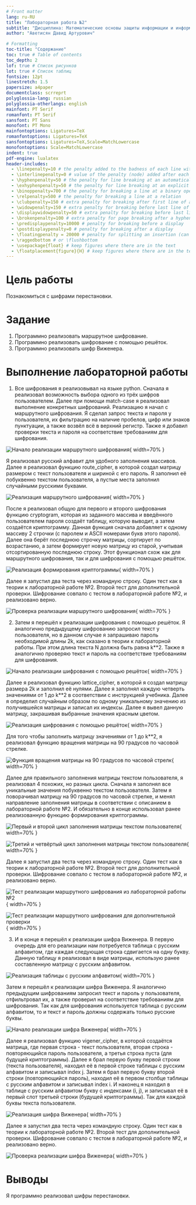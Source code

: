 ```yaml
---
# Front matter
lang: ru-RU
title: "Лабораторная работа №2"
subtitle: "Дисциплина: Математические основы защиты информации и информационной безопасности"
author: "Аветисян Давид Артурович"

# Formatting
toc-title: "Содержание"
toc: true # Table of contents
toc_depth: 2
lof: true # Список рисунков
lot: true # Список таблиц
fontsize: 12pt
linestretch: 1.5
papersize: a4paper
documentclass: scrreprt
polyglossia-lang: russian
polyglossia-otherlangs: english
mainfont: PT Serif
romanfont: PT Serif
sansfont: PT Sans
monofont: PT Mono
mainfontoptions: Ligatures=TeX
romanfontoptions: Ligatures=TeX
sansfontoptions: Ligatures=TeX,Scale=MatchLowercase
monofontoptions: Scale=MatchLowercase
indent: true
pdf-engine: lualatex
header-includes:
  - \linepenalty=10 # the penalty added to the badness of each line within a paragraph (no associated penalty node) Increasing the value makes tex try to have fewer lines in the paragraph.
  - \interlinepenalty=0 # value of the penalty (node) added after each line of a paragraph.
  - \hyphenpenalty=50 # the penalty for line breaking at an automatically inserted hyphen
  - \exhyphenpenalty=50 # the penalty for line breaking at an explicit hyphen
  - \binoppenalty=700 # the penalty for breaking a line at a binary operator
  - \relpenalty=500 # the penalty for breaking a line at a relation
  - \clubpenalty=150 # extra penalty for breaking after first line of a paragraph
  - \widowpenalty=150 # extra penalty for breaking before last line of a paragraph
  - \displaywidowpenalty=50 # extra penalty for breaking before last line before a display math
  - \brokenpenalty=100 # extra penalty for page breaking after a hyphenated line
  - \predisplaypenalty=10000 # penalty for breaking before a display
  - \postdisplaypenalty=0 # penalty for breaking after a display
  - \floatingpenalty = 20000 # penalty for splitting an insertion (can only be split footnote in standard LaTeX)
  - \raggedbottom # or \flushbottom
  - \usepackage{float} # keep figures where there are in the text
  - \floatplacement{figure}{H} # keep figures where there are in the text
---
```


# Цель работы

Познакомиться с шифрами перестановки.

# Задание

1. Программно реализовать маршрутное шифрование.
2. Программно реализовать шифрование с помощью решёток.
3. Программно реализовать шифр Виженера.

# Выполнение лабораторной работы

1) Все шифрования я реализовывал на языке python. Сначала я реализовал возможность выбора одного из трёх шифров пользователем. Далее при помощи match-case я реализовал выполнение конкретных шифрований. Реализацию я начал с маршрутного шифрования. Я сделал запрос текста и пароля у пользователя, их фильтрацию на наличие пробелов, цифр или знаков пунктуации, а также возвёл всё в верхний регистр. Также я добавил проверки текста и пароля на соответствие требованиям для шифрования.

![Начало реализации маршрутного шифрования](image02/image_01.png){ width=70% }

Я реализовал русский алфавит для удобного заполнения массивов. Далее я реализовал функцию route_cipher, в которой создал матрицу размером с текст пользователя и шириной с его пароль. Я заполнил её побуквенно текстом пользователя, а пустые места заполнил случайными русскими буквами.

![Реализация маршрутного шифрования](image02/image_02.png){ width=70% }

После я реализовал общую для первого и второго шифрования функцию cryptogram, которая из заданного массива и введённого пользователем пароля создаёт таблицу, которую выводит, а затем создаётся криптограмму. Данная функция сначала добавляет к одному массиву 2 строчки (с паролем и ASCII номерами букв этого пароля). Далее она берёт последнюю строчку матрицы, сортирует по возрастанию, а затем формирует новую матрицу из старой, учитывая отсортированную последнюю строку. Этот функционал схож как для маршрутного шифрования, так и для шифрования с помощью решёток.

![Реализация формирования криптограммы](image02/image_03.png){ width=70% }

Далее я запустил два теста через командную строку. Один тест как в теории к лабораторной работе №2. Второй тест для дополнительной проверки. Шифрование совпало с тестом в лабораторной работе №2, и реализовано верно.

![Проверка реализации маршрутного шифрования](image02/image_04.png){ width=70% }

2) Затем я перешёл к реализации шифрования с помощью решёток. Я аналогично предыдущему шифрованию запросил текст у пользователя, но в данном случае я запрашиваю пароль необходимой длины 2k, как сказано в теории к лабораторной работы. При этом длина текста N должна быть равна k**2. Также я аналогично проверяю текст и пароль на соответствие требованиям для шифрования.

![Начало реализации шифрования с помощью решёток](image02/image_05.png){ width=70% }

Далее я реализовал функцию lattice_cipher, в которой я создал матрицу размера 2k и заполнил её нулями. Далее я заполнял каждую четверть значениями от 1 до k**2 в соответствии с инструкцией учебника. Далее я определил случайным образом по одному уникальному значению из получившейся матрицы и записал их индексы. Далее я вывел данную матрицу, закрашивая выбранные значения красным цветом.

![Реализация шифрования с помощью решёток](image02/image_06.png){ width=70% }

Для того чтобы заполнить матрицу значениями от 1 до k**2, я реализовал функцию вращения матрицы на 90 градусов по часовой стрелке. 

![Функция вращения матрицы на 90 градусов по часовой стрелк](image02/image_07.png){ width=70% }

Далее для правильного заполнения матрицы текстом пользователя, я реализовал 4 похожих, но разных цикла. Сначала я заполнял все уникальные значения побуквенно текстом пользователя. Затем я поворачивал матрицу на 90 градусов по часовой стрелке, и менял направление заполнения матрицы в соответствии с описанием в лабораторной работе №2. И обязательно в конце использовал ранее реализованную функцию формирования криптограммы.

![Первый и второй цикл заполнения матрицы текстом пользователя](image02/image_08.png){ width=70% }

![Третий и четвёртый цикл заполнения матрицы текстом пользователя](image02/image_09.png){ width=70% }

Далее я запустил два теста через командную строку. Один тест как в теории к лабораторной работе №2. Второй тест для дополнительной проверки. Шифрование совпало с тестом в лабораторной работе №2, и реализовано верно.

![Тест реализации маршрутного шифрования из лабораторной работы №2](image02/image_10.png){ width=70% }

![Тест реализации маршрутного шифрования для дополнительной проверки](image02/image_11.png){ width=70% }

3) И в конце я перешёл к реализации шифра Виженера. В первую очередь для его реализации нам потребуется таблица с русским алфавитом, где каждая следующая строка сдвигается на одну букву. Данную таблицу я реализовал в виде матрицы, использую ранее составленную матрицу с русским алфавитом.

![Реализация таблицы с русским алфавитом](image02/image_12.png){ width=70% }

Затем я перешёл к реализации шифра Виженера. Я аналогично предыдущим шифрованиям запросил текст и пароль у пользователя, отфильтровал их, а также проверил на соответствие требованиям для шифрования. Так как для шифрования используется таблица с русским алфавитом, то и текст и пароль должны содержать только русские буквы.

![Начало реализации шифра Виженера](image02/image_13.png){ width=70% }

Далее я реализовал функцию vigener_cipher, в которой создаётся матрица, где первая строка - текст пользователя, вторая строка - повторяющийся пароль пользователя, а третья строка пуста (для будущей криптограммы). Далее я брал первую букву первой строки (текста пользователя), находил её в первой строке таблицы с русским алфавитом и записывал index j. Затем я брал первую букву второй строки (повторяющийся пароль), находил её в первом столбце таблицы с русским алфавитом и записывал index i. И наконец я находил в таблице с русским алфавитом букву с индексами (i, j), и записывал её в первый слот третьей строки (будущей криптограммы). Так для каждой буквы текста пользователя.

![Реализация шифра Виженера](image02/image_14.png){ width=70% }

Далее я запустил два теста через командную строку. Один тест как в теории к лабораторной работе №2. Второй тест для дополнительной проверки. Шифрование совпало с тестом в лабораторной работе №2, и реализовано верно.

![Проверка реализации шифра Виженера](image02/image_15.png){ width=70% }

# Выводы

Я программно реализовал шифры перестановки.
